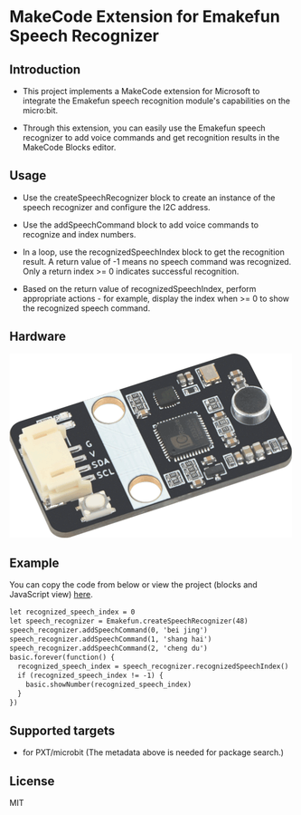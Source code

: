 # MakeCode Extension for Emakefun Speech Recognizer

## Introduction

- This project implements a MakeCode extension for Microsoft to integrate the Emakefun speech recognition module's capabilities on the micro:bit.

- Through this extension, you can easily use the Emakefun speech recognizer to add voice commands and get recognition results in the MakeCode Blocks editor.

## Usage

- Use the createSpeechRecognizer block to create an instance of the speech recognizer and configure the I2C address.

- Use the addSpeechCommand block to add voice commands to recognize and index numbers.

- In a loop, use the recognizedSpeechIndex block to get the recognition result. A return value of -1 means no speech command was recognized. Only a return index >= 0 indicates successful recognition.

- Based on the return value of recognizedSpeechIndex, perform appropriate actions - for example, display the index when >= 0 to show the recognized speech command.

## Hardware

![product.png](docs/product.png)

## Example

You can copy the code from below or view the project (blocks and JavaScript view) [here](https://makecode.microbit.org/_7fTL9aDeWJfc).

```blocks
let recognized_speech_index = 0
let speech_recognizer = Emakefun.createSpeechRecognizer(48)
speech_recognizer.addSpeechCommand(0, 'bei jing')
speech_recognizer.addSpeechCommand(1, 'shang hai')
speech_recognizer.addSpeechCommand(2, 'cheng du')
basic.forever(function() {
  recognized_speech_index = speech_recognizer.recognizedSpeechIndex()
  if (recognized_speech_index != -1) {
    basic.showNumber(recognized_speech_index)
  }
})
```

## Supported targets

- for PXT/microbit
(The metadata above is needed for package search.)

## License

MIT
